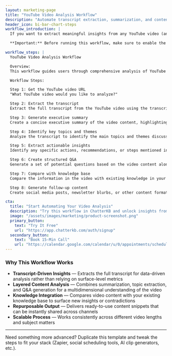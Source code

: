 ```yaml
---
layout: marketing-page
title: "YouTube Video Analysis Workflow"
description: "Automate transcript extraction, summarization, and content repurposing for YouTube videos using ChatterKB."
header_icon: bi-bar-chart-steps
workflow_introduction: |
  If you want to extract meaningful insights from any YouTube video (and quickly repurpose them for your audience), here’s a step-by-step workflow you can run directly in ChatterKB.

  **Important:** Before running this workflow, make sure to enable the **YouTube Transcript** tool in your knowledge base settings.

workflow_steps: |
  YouTube Video Analysis Workflow

  Overview:
  This workflow guides users through comprehensive analysis of YouTube videos by extracting and processing the transcript. Follow each step **exactly** as described. Map Steps to the Step Numbers and Titles provided below.

  Workflow Steps:

  Step 1: Get the YouTube video URL
  "What YouTube video would you like to analyze?"

  Step 2: Extract the transcript
  Extract the full transcript from the YouTube video using the transcript tool. This will provide the raw text content for analysis.

  Step 3: Generate executive summary
  Create a concise executive summary of the video content, highlighting 3-5 key points that represent the core message or information.

  Step 4: Identify key topics and themes
  Analyze the transcript to identify the main topics and themes discussed in the video. Note any timestamps for important sections when possible.

  Step 5: Extract actionable insights
  Identify any specific actions, recommendations, or steps mentioned in the video that viewers could implement.

  Step 6: Create structured Q&A
  Generate a set of potential questions based on the video content along with comprehensive answers derived from the transcript.

  Step 7: Compare with knowledge base
  Compare the information in the video with existing knowledge in your database to identify new insights or contradictions.

  Step 8: Generate follow-up content
  Create social media posts, newsletter blurbs, or other content formats based on the video's key points for easy sharing.

cta:
  title: "Start Automating Your Video Analysis"
  description: "Try this workflow in ChatterKB and unlock insights from video content."
  image: "/assets/images/marketing/product-screenshot.png"
  primary_button:
    text: "Try It Free"
    url: "https://app.chatterkb.com/auth/signup"
  secondary_button:
    text: "Book 15-Min Call"
    url: "https://calendar.google.com/calendar/u/0/appointments/schedules/AcZssZ0oYQ10osj27ugUfwOrSoV893uJ-kWPhIKNBhII5bTlwc3j6HdkEunH29TciGeOttFjfxqEn92O"
---
```


### Why This Workflow Works

- **Transcript-Driven Insights** — Extracts the full transcript for data-driven analysis rather than relying on surface-level metrics
- **Layered Content Analysis** — Combines summarization, topic extraction, and Q&A generation for a multidimensional understanding of the video
- **Knowledge Integration** — Compares video content with your existing knowledge base to surface new insights or contradictions
- **Repurposable Output** — Delivers ready-to-use content snippets that can be instantly shared across channels
- **Scalable Process** — Works consistently across different video lengths and subject matters

---

Need something more advanced? Duplicate this template and tweak the steps to fit your stack (Zapier, social scheduling tools, AI clip generators, etc.). 